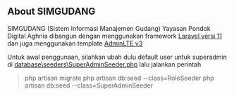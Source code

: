 ## About SIMGUDANG

SIMGUDANG (Sistem Informasi Manajemen Gudang) Yayasan Pondok Digital Aghnia dibangun dengan menggunakan framework [Laravel versi 11](https://laravel.com/docs/11.x) dan juga menggunakan template [AdminLTE v3](https://jeroennoten.github.io/Laravel-AdminLTE/)

Untuk awal penggunaan, silahkan ubah dulu default user untuk superadmin di <ins>database\seeders\SuperAdminSeeder.php</ins> lalu jalankan perintah 
> php artisan migrate
> php artisan db:seed --class=RoleSeeder
> php artisan db:seed --class=SuperAdminSeeder